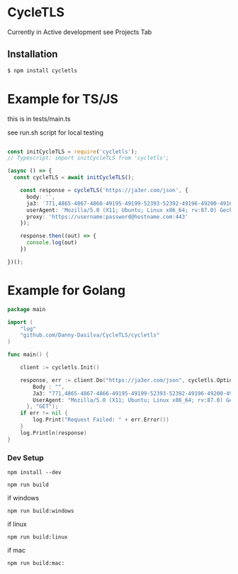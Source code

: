# CycleTLS

Currently in Active development see Projects Tab

## Installation

```bash
$ npm install cycletls
```


# Example for TS/JS

this is in tests/main.ts

see run.sh script for local testing

```ts

const initCycleTLS = require('cycletls');
// Typescript: import initCycleTLS from 'cycletls';

(async () => {
  const cycleTLS = await initCycleTLS();

    const response = cycleTLS('https://ja3er.com/json', {
      body: '',
      ja3: '771,4865-4867-4866-49195-49199-52393-52392-49196-49200-49162-49161-49171-49172-51-57-47-53-10,0-23-65281-10-11-35-16-5-51-43-13-45-28-21,29-23-24-25-256-257,0',
      userAgent: 'Mozilla/5.0 (X11; Ubuntu; Linux x86_64; rv:87.0) Gecko/20100101 Firefox/87.0',
      proxy: 'https://username:password@hostname.com:443'
    });

    response.then((out) => {
      console.log(out)
    })

})();

```


# Example for Golang

```go
package main

import (
	"log"
	"github.com/Danny-Dasilva/CycleTLS/cycletls"
)

func main() {

	client := cycletls.Init()

	response, err := client.Do("https://ja3er.com/json", cycletls.Options{
		Body : "",
		Ja3: "771,4865-4867-4866-49195-49199-52393-52392-49196-49200-49162-49161-49171-49172-51-57-47-53-10,0-23-65281-10-11-35-16-5-51-43-13-45-28-21,29-23-24-25-256-257,0",
		UserAgent: "Mozilla/5.0 (X11; Ubuntu; Linux x86_64; rv:87.0) Gecko/20100101 Firefox/87.0",
	  }, "GET");
	if err != nil {
		log.Print("Request Failed: " + err.Error())
	}
	log.Println(response)
}

```



### Dev Setup

`npm install --dev`

`npm run build`

if windows

`npm run build:windows`

if linux

`npm run build:linux`

if mac

`npm run build:mac:`
